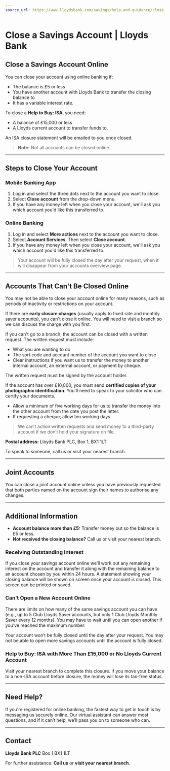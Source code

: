 ```yaml
---
source_url: https://www.lloydsbank.com/savings/help-and-guidance/close-a-savings-account.html
---
```


# Close a Savings Account | Lloyds Bank

## Close a Savings Account Online

You can close your account using online banking if:

- The balance is £5 or less
- You have another account with Lloyds Bank to transfer the closing balance to
- It has a variable interest rate.

To close a **Help to Buy: ISA**, you need:

- A balance of £15,000 or less
- A Lloyds current account to transfer funds to.

An ISA closure statement will be emailed to you once closed.

> **Note:** Not all accounts can be closed online.

---

## Steps to Close Your Account

### Mobile Banking App

1. Log in and select the three dots next to the account you want to close.
2. Select **Close account** from the drop-down menu.
3. If you have any money left when you close your account, we'll ask you which account you'd like this transferred to.

### Online Banking

1. Log in and select **More actions** next to the account you want to close.
2. Select **Account Services**. Then select **Close account**.
3. If you have any money left when you close your account, we'll ask you which account you'd like this transferred to.

> Your account will be fully closed the day after your request, when it will disappear from your accounts overview page.

---

## Accounts That Can't Be Closed Online

You may not be able to close your account online for many reasons, such as periods of inactivity or restrictions on your account.

If there are **early closure charges** (usually apply to fixed rate and monthly saver accounts), you can't close it online. You will need to visit a branch so we can discuss the charge with you first.

If you can't go to a branch, the account can be closed with a written request. The written request must include:

- What you are wanting to do
- The sort code and account number of the account you want to close
- Clear instructions if you want us to transfer the money to another internal account, an external account, or payment by cheque.

The written request must be signed by the account holder.

If the account has over £10,000, you must send **certified copies of your photographic identification**. You'll need to speak to your solicitor who can certify your documents.

- Allow a minimum of five working days for us to transfer the money into the other account from the date you post the letter.
- If requesting a cheque, allow ten working days.

> We can’t action written requests and send money to a third-party account if we don’t hold your signature on file.

**Postal address:**
Lloyds Bank PLC, Box 1, BX1 1LT

To speak to someone, call us or visit your nearest branch.

---

## Joint Accounts

You can close a joint account online unless you have previously requested that both parties named on the account sign their names to authorise any changes.

---

## Additional Information

- **Account balance more than £5:** Transfer money out so the balance is £5 or less.
- **Not received the closing balance?** Call us or visit your nearest branch.

### Receiving Outstanding Interest

If you close your savings account online we’ll work out any remaining interest on the account and transfer it along with the remaining balance to an account chosen by you within 24 hours. A statement showing your closing balance will be shown on screen once your account is closed. This screen can be printed or saved.

### Can’t Open a New Account Online

There are limits on how many of the same savings account you can have (e.g., up to 5 Club Lloyds Saver accounts, but only 1 Club Lloyds Monthly Saver every 12 months). You may have to wait until you can open another if you’ve reached the maximum number.

Your account won’t be fully closed until the day after your request. You may not be able to open more savings accounts until the account is fully closed.

### Help to Buy: ISA with More Than £15,000 or No Lloyds Current Account

Visit your nearest branch to complete this closure. If you move your balance to a non-ISA account before closure, the money will lose its tax-free status.

---

## Need Help?

If you're registered for online banking, the fastest way to get in touch is by messaging us securely online. Our virtual assistant can answer most questions, and if it can’t help, we’ll pass you on to someone who can.

---

## Contact

**Lloyds Bank PLC**
Box 1
BX1 1LT

For further assistance: **Call us** or **visit your nearest branch**.

